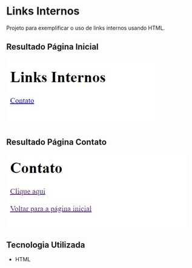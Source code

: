 # Links Internos
Projeto para exemplificar o uso de links internos usando HTML.

## Resultado Página Inicial

[<img src="./resultado-pagina-inicial.jpg" alt="links internos usando HTML (página inicial)">](https://priscila199.github.io/links-internos/)

## Resultado Página Contato

[<img src="./resultado-pagina-contato.jpg" alt="links internos usando HTML (página contato)">](https://priscila199.github.io/links-internos/contato/contato.html/)

## Tecnologia Utilizada
- HTML
